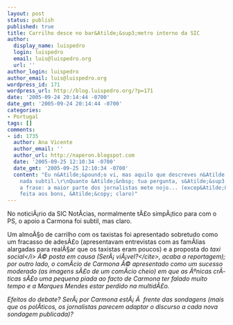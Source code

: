 ```yaml
---
layout: post
status: publish
published: true
title: Carrilho desce no bar&Atilde;&sup3;metro interno da SIC
author:
  display_name: luispedro
  login: luispedro
  email: luis@luispedro.org
  url: ''
author_login: luispedro
author_email: luis@luispedro.org
wordpress_id: 171
wordpress_url: http://blog.luispedro.org/?p=171
date: '2005-09-24 20:14:44 -0700'
date_gmt: '2005-09-24 20:14:44 -0700'
categories:
- Portugal
tags: []
comments:
- id: 1735
  author: Ana Vicente
  author_email: ''
  author_url: http://naperon.blogspot.com
  date: '2005-09-25 12:10:34 -0700'
  date_gmt: '2005-09-25 12:10:34 -0700'
  content: "Eu n&Atilde;&pound;o vi, mas aquilo que descreves n&Atilde;&pound;o parece
    nada subtil.\r\nQuanto &Atilde;&nbsp; tua pergunta, s&Atilde;&sup3; me ocorre
    a frase: a maior parte dos jornalistas mete nojo... (excep&Atilde;&sect;&Atilde;&pound;o
    feita aos bons, &Atilde;&copy; claro)"
---
```

<p>No notici&Atilde;&iexcl;rio da SIC Not&Atilde;&shy;cias, normalmente t&Atilde;&pound;o simp&Atilde;&iexcl;tico para com o PS, o apoio a Carmona foi subtil, mas claro.</p>
<p>Um almo&Atilde;&sect;o de carrilho com os taxistas foi apresentado sobretudo como um fracasso de ades&Atilde;&pound;o (apresentavam entrevistas com as fam&Atilde;&shy;lias alargadas para real&Atilde;&sect;ar que os taxistas eram poucos) e a proposta do <i>taxi social<&#47;i> &Atilde;&copy; posta em causa (<cite>Ser&Atilde;&iexcl; vi&Atilde;&iexcl;vel?<&#47;cite>, acaba a reportagem); por outro lado, o com&Atilde;&shy;cio de Carmona &Atilde;&copy; apresentado como um sucesso moderado (as imagens s&Atilde;&pound;o de um com&Atilde;&shy;cio cheio) em que as &Atilde;&ordm;nicas cr&Atilde;&shy;ticas s&Atilde;&pound;o uma pequena piada ao facto de Carmona ter falado muito tempo e a Marques Mendes estar perdido na multid&Atilde;&pound;o.</p>
<p>Efeitos do debate? Ser&Atilde;&iexcl; por Carmona est&Atilde;&iexcl; &Atilde;&nbsp; frente das sondagens (mais que os pol&Atilde;&shy;ticos, os jornalistas parecem adaptar o discurso a cada nova sondagem publicada)?</p>
